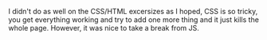 I didn't do as well on the CSS/HTML excersizes as I hoped, CSS is so tricky, you get everything working and try to add one more thing and it just kills the whole page. However, it was nice to take a break from JS.